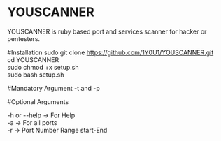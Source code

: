 # YOUSCANNER

YOUSCANNER is ruby based port and services scanner for hacker or pentesters.

#Installation
sudo git clone https://github.com/1Y0U1/YOUSCANNER.git <br>
cd YOUSCANNER <br>
sudo chmod +x setup.sh <br>
sudo bash setup.sh <br>

#Mandatory Argument
-t  and -p   <br>

#Optional Arguments

-h or --help -> For Help <br>
-a  -> For all ports  <br>
-r  -> Port Number Range start-End

